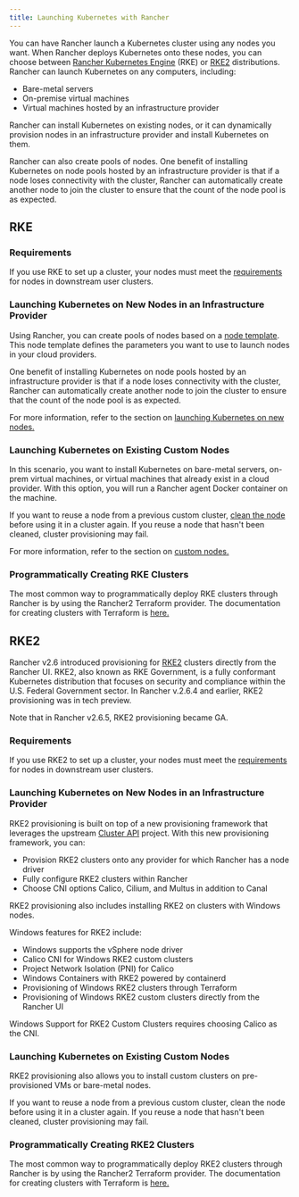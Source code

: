 ```yaml
---
title: Launching Kubernetes with Rancher
---
```


<head>
  <link rel="canonical" href="https://ranchermanager.docs.rancher.com/pages-for-subheaders/launch-kubernetes-with-rancher"/>
</head>

You can have Rancher launch a Kubernetes cluster using any nodes you want. When Rancher deploys Kubernetes onto these nodes, you can choose between [Rancher Kubernetes Engine](https://rancher.com/docs/rke/latest/en/) (RKE) or [RKE2](https://docs.rke2.io) distributions. Rancher can launch Kubernetes on any computers, including:

- Bare-metal servers
- On-premise virtual machines
- Virtual machines hosted by an infrastructure provider

Rancher can install Kubernetes on existing nodes, or it can dynamically provision nodes in an infrastructure provider and install Kubernetes on them.

Rancher can also create pools of nodes. One benefit of installing Kubernetes on node pools hosted by an infrastructure provider is that if a node loses connectivity with the cluster, Rancher can automatically create another node to join the cluster to ensure that the count of the node pool is as expected.

## RKE

### Requirements

If you use RKE to set up a cluster, your nodes must meet the [requirements](../how-to-guides/new-user-guides/kubernetes-clusters-in-rancher-setup/node-requirements-for-rancher-managed-clusters.md) for nodes in downstream user clusters.

### Launching Kubernetes on New Nodes in an Infrastructure Provider

Using Rancher, you can create pools of nodes based on a [node template](use-new-nodes-in-an-infra-provider.md#node-templates). This node template defines the parameters you want to use to launch nodes in your cloud providers.

One benefit of installing Kubernetes on node pools hosted by an infrastructure provider is that if a node loses connectivity with the cluster, Rancher can automatically create another node to join the cluster to ensure that the count of the node pool is as expected.

For more information, refer to the section on [launching Kubernetes on new nodes.](use-new-nodes-in-an-infra-provider.md)

### Launching Kubernetes on Existing Custom Nodes

In this scenario, you want to install Kubernetes on bare-metal servers, on-prem virtual machines, or virtual machines that already exist in a cloud provider. With this option, you will run a Rancher agent Docker container on the machine.

If you want to reuse a node from a previous custom cluster, [clean the node](../how-to-guides/new-user-guides/manage-clusters/clean-cluster-nodes.md) before using it in a cluster again. If you reuse a node that hasn't been cleaned, cluster provisioning may fail.

For more information, refer to the section on [custom nodes.](use-existing-nodes.md)

### Programmatically Creating RKE Clusters

The most common way to programmatically deploy RKE clusters through Rancher is by using the Rancher2 Terraform provider. The documentation for creating clusters with Terraform is [here.](https://registry.terraform.io/providers/rancher/rancher2/latest/docs/resources/cluster)

## RKE2

Rancher v2.6 introduced provisioning for [RKE2](https://docs.rke2.io/) clusters directly from the Rancher UI. RKE2, also known as RKE Government, is a fully conformant Kubernetes distribution that focuses on security and compliance within the U.S. Federal Government sector. In Rancher v.2.6.4 and earlier, RKE2 provisioning was in tech preview.

Note that in Rancher v2.6.5, RKE2 provisioning became GA.

### Requirements

If you use RKE2 to set up a cluster, your nodes must meet the [requirements](https://docs.rke2.io/install/requirements) for nodes in downstream user clusters.

### Launching Kubernetes on New Nodes in an Infrastructure Provider

RKE2 provisioning is built on top of a new provisioning framework that leverages the upstream [Cluster API](https://github.com/kubernetes-sigs/cluster-api) project. With this new provisioning framework, you can:

- Provision RKE2 clusters onto any provider for which Rancher has a node driver
- Fully configure RKE2 clusters within Rancher
- Choose CNI options Calico, Cilium, and Multus in addition to Canal

RKE2 provisioning also includes installing RKE2 on clusters with Windows nodes.

Windows features for RKE2 include:

- Windows supports the vSphere node driver
- Calico CNI for Windows RKE2 custom clusters
- Project Network Isolation (PNI) for Calico
- Windows Containers with RKE2 powered by containerd
- Provisioning of Windows RKE2 clusters through Terraform
- Provisioning of Windows RKE2 custom clusters directly from the Rancher UI

Windows Support for RKE2 Custom Clusters requires choosing Calico as the CNI.

### Launching Kubernetes on Existing Custom Nodes

RKE2 provisioning also allows you to install custom clusters on pre-provisioned VMs or bare-metal nodes.

If you want to reuse a node from a previous custom cluster, clean the node before using it in a cluster again. If you reuse a node that hasn't been cleaned, cluster provisioning may fail.

### Programmatically Creating RKE2 Clusters

The most common way to programmatically deploy RKE2 clusters through Rancher is by using the Rancher2 Terraform provider. The documentation for creating clusters with Terraform is [here.](https://registry.terraform.io/providers/rancher/rancher2/latest/docs/resources/cluster_v2)